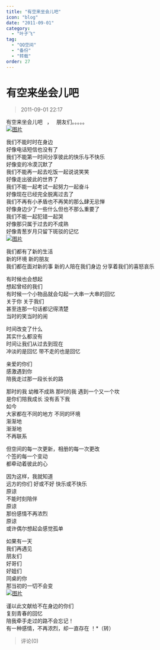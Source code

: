 ```yaml
---
title: "有空来坐会儿吧"
icon: "blog"
date: "2011-09-01"
category:
  - "叶子飞"
tag:
  - "QQ空间"
  - "备份"
  - "转载"
order: 27
---
```

# 有空来坐会儿吧

> 2011-09-01 22:17

有空来坐会儿吧   ，   朋友们。。。。。  
[](http://b46.photo.store.qq.com/http_imgload.cgi?/rurl4_b=4caee4f57bac8170868494253744257a2bcf42426df5187849e852bc6dac53dd43c14290fc852cb61a9e121c5474445ca31dcc483f451123dda3c13f402c3a49aca393f6d645129bfd5837752a12112f53a85955&a=45&b=46)[![图片](https://pan.4a1801.life:11443/d/public/Qzone_wyf/Blogs/images/1CA612F1.webp)](https://pan.4a1801.life:11443/d/public/Qzone_wyf/Blogs/images/1CA612F1.webp)

我们不能时时在身边  
好像电话短信也没有了  
我们不能第一时间分享彼此的快乐与不快乐  
好像变的冷漠沉默了  
我们不能再一起去吃饭一起说说笑笑  
好像走出彼此的世界了  
我们不能一起考试一起努力一起奋斗  
好像现在已经完全脱离过去了  
我们不再有小矛盾也不再笑的那么肆无忌惮  
好像身边少了一些什么但也不那么重要了  
我们不能一起犯错一起哭  
好像那只属于过去的不成熟  
好像青葱岁月只留下斑驳的记忆  
[](http://b49.photo.store.qq.com/http_imgload.cgi?/rurl4_b=4caee4f57bac8170868494253744257a4c9e76f3783791461c33762966455405a15e3bc215d1ebbc0d49c91489f86ead7bbb95159c26190a4e379a451826a8c8835ba699ff18186ca929049392e7d2e1b3a7515d&a=47&b=49)[![图片](https://pan.4a1801.life:11443/d/public/Qzone_wyf/Blogs/images/5BCDE0B3.webp)](https://pan.4a1801.life:11443/d/public/Qzone_wyf/Blogs/images/5BCDE0B3.webp)

我们都有了新的生活  
新的环境 新的朋友  
我们都在面对新的事 新的人陪在我们身边 分享着我们的喜怒哀乐

有时候也会想起  
想起曾经的我们  
有时候一个小物品就会勾起一大串一大串的回忆  
关于你 关于我们  
甚至连那一句话都记得清楚  
当时的笑当时的闹

时间改变了什么  
其实什么都没有  
时间让我们从过去到现在  
冲淡的是回忆 带不走的也是回忆

亲爱的你们  
感激遇到你  
陪我走过那一段长长的路

那时的我 幼稚不成熟 那时的我 遇到一个又一个坎  
是你们陪我成长 没有丢下我  
如今  
大家都在不同的地方 不同的环境  
渐渐地  
渐渐地  
不再联系

但空间的每一次更新，相册的每一次更改  
个签的每一个变动  
都牵动着彼此的心

因为这样，我就知道  
远方的你们 好或不好 快乐或不快乐  
原谅  
不能时刻陪伴  
原谅  
那份感情不再浓烈  
原谅  
或许偶尔想起会感觉孤单

如果有一天  
我们再遇见  
朋友们  
好哥们  
好姐们  
同桌的你  
那当初的一切不会变  
[](http://b49.photo.store.qq.com/http_imgload.cgi?/rurl4_b=4caee4f57bac8170868494253744257a9547533263ac8d211ab69ac024b029cc38bf80c9c475ec4bff3b8f5b92ee64fc9bbe41debe934455740ed834749e7d2f488ecc12bc831c0028f816b1d7d367985ebb1b48&a=47&b=49)[![图片](https://pan.4a1801.life:11443/d/public/Qzone_wyf/Blogs/images/2C061DD2.webp)](https://pan.4a1801.life:11443/d/public/Qzone_wyf/Blogs/images/2C061DD2.webp)

谨以此文献给不在身边的你们  
复刻青春的回忆  
陪我牵手走过的路不会忘记！  
有一种感情，不再浓烈，却一直存在 ！\*（转）

> 评论(0)
